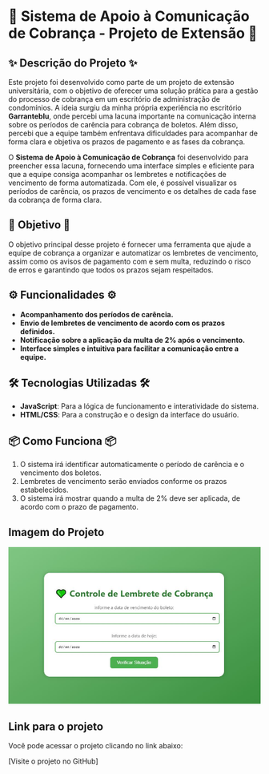 # 🌸 Sistema de Apoio à Comunicação de Cobrança - Projeto de Extensão 🌸

## ✨ Descrição do Projeto ✨  
Este projeto foi desenvolvido como parte de um projeto de extensão universitária, com o objetivo de oferecer uma solução prática para a gestão do processo de cobrança em um escritório de administração de condomínios. A ideia surgiu da minha própria experiência no escritório **Garranteblu**, onde percebi uma lacuna importante na comunicação interna sobre os períodos de carência para cobrança de boletos. Além disso, percebi que a equipe também enfrentava dificuldades para acompanhar de forma clara e objetiva os prazos de pagamento e as fases da cobrança.

O **Sistema de Apoio à Comunicação de Cobrança** foi desenvolvido para preencher essa lacuna, fornecendo uma interface simples e eficiente para que a equipe consiga acompanhar os lembretes e notificações de vencimento de forma automatizada. Com ele, é possível visualizar os períodos de carência, os prazos de vencimento e os detalhes de cada fase da cobrança de forma clara.

## 🎯 Objetivo 🎯  
O objetivo principal desse projeto é fornecer uma ferramenta que ajude a equipe de cobrança a organizar e automatizar os lembretes de vencimento, assim como os avisos de pagamento com e sem multa, reduzindo o risco de erros e garantindo que todos os prazos sejam respeitados.

## ⚙️ Funcionalidades ⚙️  
- **Acompanhamento dos períodos de carência.**
- **Envio de lembretes de vencimento de acordo com os prazos definidos.**
- **Notificação sobre a aplicação da multa de 2% após o vencimento.**
- **Interface simples e intuitiva para facilitar a comunicação entre a equipe.**

## 🛠️ Tecnologias Utilizadas 🛠️  
- **JavaScript**: Para a lógica de funcionamento e interatividade do sistema.
- **HTML/CSS**: Para a construção e o design da interface do usuário.

## 📦 Como Funciona 📦  

1. O sistema irá identificar automaticamente o período de carência e o vencimento dos boletos.
2. Lembretes de vencimento serão enviados conforme os prazos estabelecidos.
3. O sistema irá mostrar quando a multa de 2% deve ser aplicada, de acordo com o prazo de pagamento.

## Imagem do Projeto

![Imagem do Sistema](./image-meu-projeto.JPG)

## Link para o projeto

Você pode acessar o projeto clicando no link abaixo:

[Visite o projeto no GitHub] 
